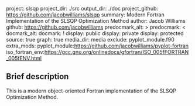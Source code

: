 project: slsqp
project_dir: ./src
output_dir: ./doc
project_github: https://github.com/jacobwilliams/slsqp
summary: Modern Fortran Implementation of the SLSQP Optimization Method
author: Jacob Williams
github: https://github.com/jacobwilliams
predocmark_alt: >
predocmark: <
docmark_alt:
docmark: !
display: public
display: private
display: protected
source: true
graph: true
media_dir: media
exclude: pyplot_module.f90
extra_mods: pyplot_module:https://github.com/jacobwilliams/pyplot-fortran
            iso_fortran_env:https://gcc.gnu.org/onlinedocs/gfortran/ISO_005fFORTRAN_005fENV.html

Brief description
---------------

This is a modern object-oriented Fortran implementation of the SLSQP Optimization Method. 
